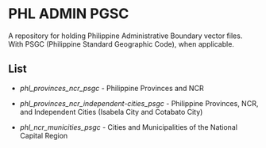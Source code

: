 # PHL ADMIN PGSC
A repository for holding Philippine Administrative Boundary vector files. With PSGC (Philippine Standard Geographic Code), when applicable.

## List
* *phl_provinces_ncr_psgc* - Philippine Provinces and NCR

* *phl_provinces_ncr_independent-cities_psgc* - Philippine Provinces, NCR, and Independent Cities (Isabela City and Cotabato City)

* *phl_ncr_municities_psgc* - Cities and Municipalities of the National Capital Region
